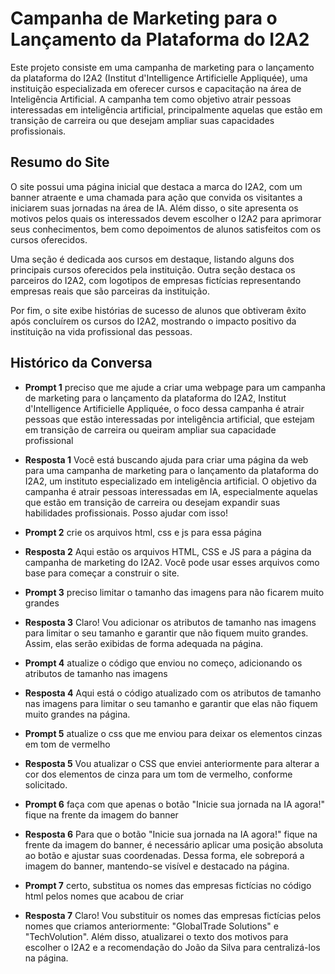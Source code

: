 # Campanha de Marketing para o Lançamento da Plataforma do I2A2

Este projeto consiste em uma campanha de marketing para o lançamento da plataforma do I2A2 (Institut d'Intelligence Artificielle Appliquée), uma instituição especializada em oferecer cursos e capacitação na área de Inteligência Artificial. A campanha tem como objetivo atrair pessoas interessadas em inteligência artificial, principalmente aquelas que estão em transição de carreira ou que desejam ampliar suas capacidades profissionais.


## Resumo do Site

O site possui uma página inicial que destaca a marca do I2A2, com um banner atraente e uma chamada para ação que convida os visitantes a iniciarem suas jornadas na área de IA. Além disso, o site apresenta os motivos pelos quais os interessados devem escolher o I2A2 para aprimorar seus conhecimentos, bem como depoimentos de alunos satisfeitos com os cursos oferecidos.

Uma seção é dedicada aos cursos em destaque, listando alguns dos principais cursos oferecidos pela instituição. Outra seção destaca os parceiros do I2A2, com logotipos de empresas fictícias representando empresas reais que são parceiras da instituição.

Por fim, o site exibe histórias de sucesso de alunos que obtiveram êxito após concluírem os cursos do I2A2, mostrando o impacto positivo da instituição na vida profissional das pessoas.


## Histórico da Conversa

- **Prompt 1**
preciso que me ajude a criar uma webpage para um campanha de marketing para o lançamento da plataforma do I2A2, Institut d'Intelligence Artificielle Appliquée, o foco dessa campanha é atrair pessoas que estão interessadas por inteligência artificial, que estejam em transição de carreira ou queiram ampliar sua capacidade profissional

- **Resposta 1**
Você está buscando ajuda para criar uma página da web para uma campanha de marketing para o lançamento da plataforma do I2A2, um instituto especializado em inteligência artificial. O objetivo da campanha é atrair pessoas interessadas em IA, especialmente aquelas que estão em transição de carreira ou desejam expandir suas habilidades profissionais. Posso ajudar com isso!


- **Prompt 2**
crie os arquivos html, css e js para essa página

- **Resposta 2**
Aqui estão os arquivos HTML, CSS e JS para a página da campanha de marketing do I2A2. Você pode usar esses arquivos como base para começar a construir o site.


- **Prompt 3**
preciso limitar o tamanho das imagens para não ficarem muito grandes

- **Resposta 3**
Claro! Vou adicionar os atributos de tamanho nas imagens para limitar o seu tamanho e garantir que não fiquem muito grandes. Assim, elas serão exibidas de forma adequada na página.


- **Prompt 4**
atualize o código que enviou no começo, adicionando os atributos de tamanho nas imagens

- **Resposta 4**
Aqui está o código atualizado com os atributos de tamanho nas imagens para limitar o seu tamanho e garantir que elas não fiquem muito grandes na página.


- **Prompt 5**
atualize o css que me enviou para deixar os elementos cinzas em tom de vermelho

- **Resposta 5**
Vou atualizar o CSS que enviei anteriormente para alterar a cor dos elementos de cinza para um tom de vermelho, conforme solicitado.


- **Prompt 6**
faça com que apenas o botão "Inicie sua jornada na IA agora!" fique na frente da imagem do banner


- **Resposta 6**
Para que o botão "Inicie sua jornada na IA agora!" fique na frente da imagem do banner, é necessário aplicar uma posição absoluta ao botão e ajustar suas coordenadas. Dessa forma, ele sobreporá a imagem do banner, mantendo-se visível e destacado na página.


- **Prompt 7**
certo, substitua os nomes das empresas fictícias no código html pelos nomes que acabou de criar


- **Resposta 7**
Claro! Vou substituir os nomes das empresas fictícias pelos nomes que criamos anteriormente: "GlobalTrade Solutions" e "TechVolution". Além disso, atualizarei o texto dos motivos para escolher o I2A2 e a recomendação do João da Silva para centralizá-los na página.
